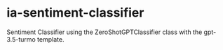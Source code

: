 # ia-sentiment-classifier
Sentiment Classifier using the ZeroShotGPTClassifier class with the gpt-3.5-turmo template.
